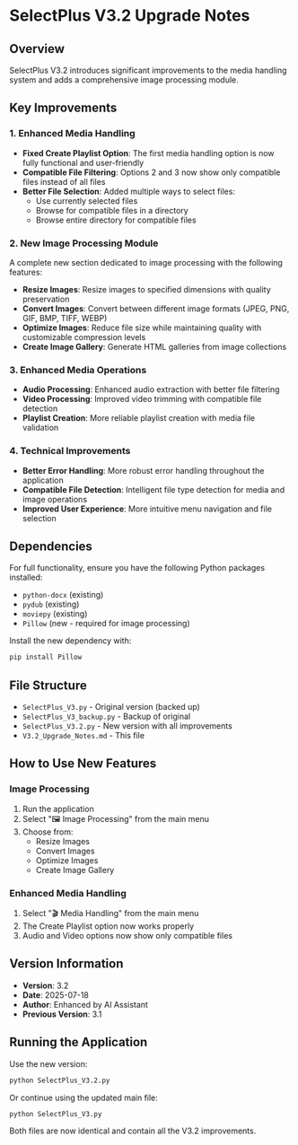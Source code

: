 # SelectPlus V3.2 Upgrade Notes

## Overview
SelectPlus V3.2 introduces significant improvements to the media handling system and adds a comprehensive image processing module.

## Key Improvements

### 1. Enhanced Media Handling
- **Fixed Create Playlist Option**: The first media handling option is now fully functional and user-friendly
- **Compatible File Filtering**: Options 2 and 3 now show only compatible files instead of all files
- **Better File Selection**: Added multiple ways to select files:
  - Use currently selected files
  - Browse for compatible files in a directory
  - Browse entire directory for compatible files

### 2. New Image Processing Module
A complete new section dedicated to image processing with the following features:
- **Resize Images**: Resize images to specified dimensions with quality preservation
- **Convert Images**: Convert between different image formats (JPEG, PNG, GIF, BMP, TIFF, WEBP)
- **Optimize Images**: Reduce file size while maintaining quality with customizable compression levels
- **Create Image Gallery**: Generate HTML galleries from image collections

### 3. Enhanced Media Operations
- **Audio Processing**: Enhanced audio extraction with better file filtering
- **Video Processing**: Improved video trimming with compatible file detection
- **Playlist Creation**: More reliable playlist creation with media file validation

### 4. Technical Improvements
- **Better Error Handling**: More robust error handling throughout the application
- **Compatible File Detection**: Intelligent file type detection for media and image operations
- **Improved User Experience**: More intuitive menu navigation and file selection

## Dependencies
For full functionality, ensure you have the following Python packages installed:
- `python-docx` (existing)
- `pydub` (existing)
- `moviepy` (existing)
- `Pillow` (new - required for image processing)

Install the new dependency with:
```bash
pip install Pillow
```

## File Structure
- `SelectPlus_V3.py` - Original version (backed up)
- `SelectPlus_V3_backup.py` - Backup of original
- `SelectPlus_V3.2.py` - New version with all improvements
- `V3.2_Upgrade_Notes.md` - This file

## How to Use New Features

### Image Processing
1. Run the application
2. Select "🖼️ Image Processing" from the main menu
3. Choose from:
   - Resize Images
   - Convert Images
   - Optimize Images
   - Create Image Gallery

### Enhanced Media Handling
1. Select "🎬 Media Handling" from the main menu
2. The Create Playlist option now works properly
3. Audio and Video options now show only compatible files

## Version Information
- **Version**: 3.2
- **Date**: 2025-07-18
- **Author**: Enhanced by AI Assistant
- **Previous Version**: 3.1

## Running the Application
Use the new version:
```bash
python SelectPlus_V3.2.py
```

Or continue using the updated main file:
```bash
python SelectPlus_V3.py
```

Both files are now identical and contain all the V3.2 improvements.
